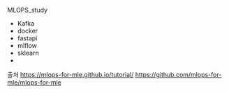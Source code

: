 MLOPS_study 


- Kafka 
- docker
- fastapi
- mlflow
- sklearn
- 




출처
https://mlops-for-mle.github.io/tutorial/
https://github.com/mlops-for-mle/mlops-for-mle
